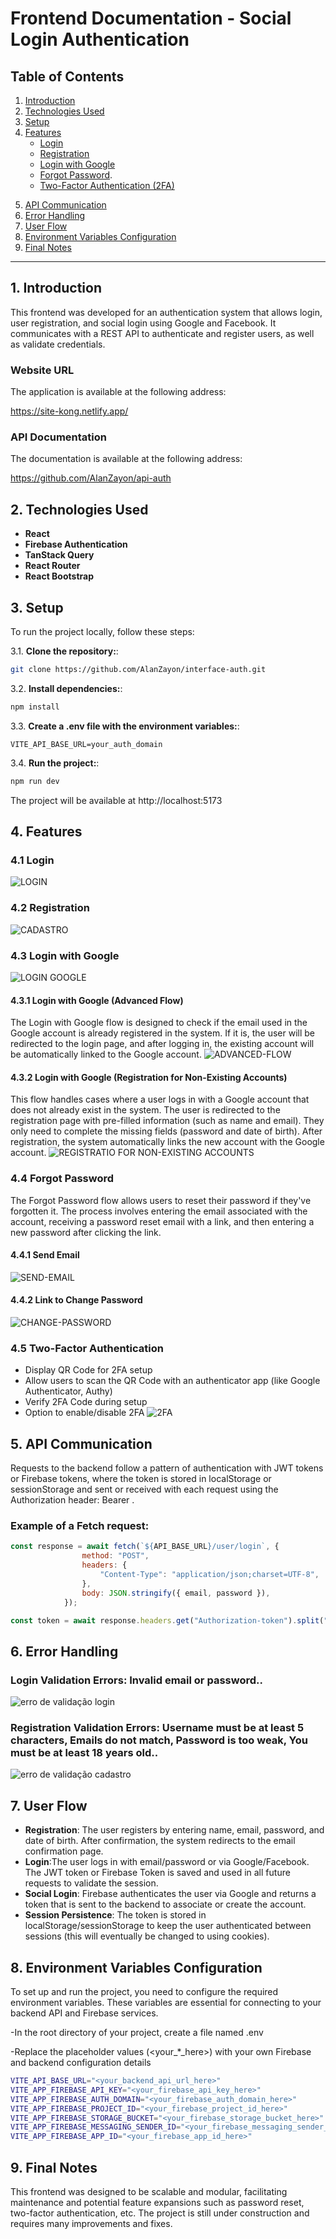 # Frontend Documentation - Social Login Authentication

## Table of Contents

1. [Introduction](#1-introduction)
2. [Technologies Used](#2-technologies-used)
3. [Setup](#3-setup)
4. [Features](#4-features)
   - [Login](#41-login)
   - [Registration](#42-registration)
   - [Login with Google](#43-login-with-google)
   - [Forgot Password](#44-forgot-password).
   - [Two-Factor Authentication (2FA)](#45-two-factor-authentication)
  <!--  - [Login com Facebook](#44-login-com-facebook)-->
5. [API Communication](#5-api-communication)
6. [Error Handling](#6-error-handling)
7. [User Flow](#7-user-flow)
8. [Environment Variables Configuration](#8-environment-variables-configuration)
9. [Final Notes](#9-final-notes)

---

## 1. Introduction
This frontend was developed for an authentication system that allows login, user registration, and social login using Google and Facebook. It communicates with a REST API to authenticate and register users, as well as validate credentials.

### Website URL

The application is available at the following address:

https://site-kong.netlify.app/

### API Documentation

The documentation is available at the following address:

https://github.com/AlanZayon/api-auth

## 2. Technologies Used
- **React**
- **Firebase Authentication**
- **TanStack Query**
- **React Router**
- **React Bootstrap**

## 3. Setup

To run the project locally, follow these steps:

3.1. **Clone the repository:**:
   ```bash
   git clone https://github.com/AlanZayon/interface-auth.git
   ```
3.2. **Install dependencies:**:
   ```bash
   npm install
   ```
3.3. **Create a .env file with the environment variables:**:
   ```env
   VITE_API_BASE_URL=your_auth_domain
   ```
3.4. **Run the project:**:
   ```bash
   npm run dev
   ```
The project will be available at http://localhost:5173


## 4. Features

### 4.1 Login
![LOGIN](https://i.imgur.com/lCKa79t.gif)

### 4.2 Registration
![CADASTRO](https://i.imgur.com/hvZjU4Z.gif)

### 4.3 Login with Google
![LOGIN GOOGLE](https://i.imgur.com/J3bXMOU.gif)

#### 4.3.1 Login with Google (Advanced Flow)
The Login with Google flow is designed to check if the email used in the Google account is already registered in the system. If it is, the user will be redirected to the login page, and after logging in, the existing account will be automatically linked to the Google account.
![ADVANCED-FLOW](https://i.imgur.com/EyveR7e.gif)

#### 4.3.2 Login with Google (Registration for Non-Existing Accounts)
This flow handles cases where a user logs in with a Google account that does not already exist in the system. The user is redirected to the registration page with pre-filled information (such as name and email). They only need to complete the missing fields (password and date of birth). After registration, the system automatically links the new account with the Google account.
![REGISTRATIO FOR NON-EXISTING ACCOUNTS](https://i.imgur.com/6xEmfXr.gif)
<!-- 
### 4.4 Login com Facebook
![LOGIN FACEBOOK](https://i.imgur.com/QnuJpZj.gif)
-->
### 4.4 Forgot Password
The Forgot Password flow allows users to reset their password if they've forgotten it. The process involves entering the email associated with the account, receiving a password reset email with a link, and then entering a new password after clicking the link.

#### 4.4.1 Send Email
![SEND-EMAIL](https://i.imgur.com/SQ70P81.gif)

#### 4.4.2 Link to Change Password
![CHANGE-PASSWORD](https://i.imgur.com/bhLwFkP.gif)

### 4.5 Two-Factor Authentication
- Display QR Code for 2FA setup
- Allow users to scan the QR Code with an authenticator app (like Google Authenticator, Authy)
- Verify 2FA Code during setup
- Option to enable/disable 2FA
![2FA](https://i.imgur.com/Cc2Qzat.gif)

## 5. API Communication
Requests to the backend follow a pattern of authentication with JWT tokens or Firebase tokens, where the token is stored in localStorage or sessionStorage and sent or received with each request using the Authorization header: Bearer <token>.

### Example of a Fetch request:

```js
const response = await fetch(`${API_BASE_URL}/user/login`, {
                method: "POST",
                headers: {
                    "Content-Type": "application/json;charset=UTF-8",
                },
                body: JSON.stringify({ email, password }),
            });

const token = await response.headers.get("Authorization-token").split(" ")[1];
```

## 6. Error Handling
### Login Validation Errors: Invalid email or password..
![erro de validação login](https://i.imgur.com/nLROfyP.gif)
### Registration Validation Errors: Username must be at least 5 characters, Emails do not match, Password is too weak, You must be at least 18 years old..
![erro de validação cadastro](https://i.imgur.com/3eJcbsE.gif)

## 7. User Flow
- **Registration**: The user registers by entering name, email, password, and date of birth. After confirmation, the system redirects to the email confirmation page.
- **Login**:The user logs in with email/password or via Google/Facebook. The JWT token or Firebase Token is saved and used in all future requests to validate the session.
- **Social Login**: Firebase authenticates the user via Google and returns a token that is sent to the backend to associate or create the account.
- **Session Persistence**: The token is stored in localStorage/sessionStorage to keep the user authenticated between sessions (this will eventually be changed to using cookies).

## 8. Environment Variables Configuration
To set up and run the project, you need to configure the required environment variables. These variables are essential for connecting to your backend API and Firebase services.

-In the root directory of your project, create a file named .env

-Replace the placeholder values (<your_*_here>) with your own Firebase and backend configuration details

   ```bash
   VITE_API_BASE_URL="<your_backend_api_url_here>"
VITE_APP_FIREBASE_API_KEY="<your_firebase_api_key_here>"
VITE_APP_FIREBASE_AUTH_DOMAIN="<your_firebase_auth_domain_here>"
VITE_APP_FIREBASE_PROJECT_ID="<your_firebase_project_id_here>"
VITE_APP_FIREBASE_STORAGE_BUCKET="<your_firebase_storage_bucket_here>"
VITE_APP_FIREBASE_MESSAGING_SENDER_ID="<your_firebase_messaging_sender_id_here>"
VITE_APP_FIREBASE_APP_ID="<your_firebase_app_id_here>"
   ```

## 9. Final Notes
This frontend was designed to be scalable and modular, facilitating maintenance and potential feature expansions such as password reset, two-factor authentication, etc. The project is still under construction and requires many improvements and fixes.

